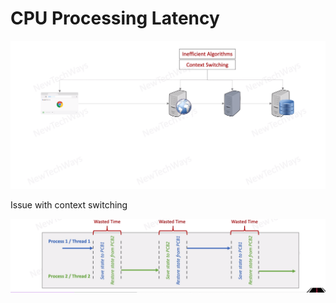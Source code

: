 # CPU Processing Latency

![Alt text](image-12.png)

Issue with context switching

![Alt text](image-13.png)